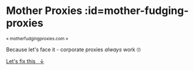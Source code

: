 # Mother <span></span> Proxies :id=mother-fudging-proxies

<small>&laquo; motherfudgingproxies.com &raquo;</small>

Because let's face it - corporate proxies _always_ work :roll_eyes:

[Let\'s fix this &nbsp; &darr;](#proxies-ugh)<br><br>
